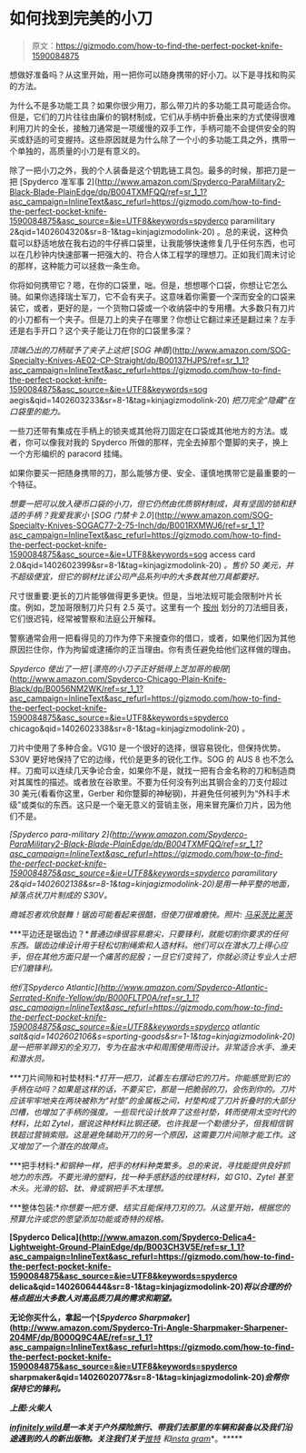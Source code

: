 # 如何找到完美的小刀

> 原文：<https://gizmodo.com/how-to-find-the-perfect-pocket-knife-1590084875>

想做好准备吗？从这里开始，用一把你可以随身携带的好小刀。以下是寻找和购买的方法。



为什么不是多功能工具？如果你很少用刀，那么带刀片的多功能工具可能适合你。但是，它们的刀片往往由廉价的钢材制成，它们从手柄中折叠出来的方式使得很难利用刀片的全长，接触刀通常是一项缓慢的双手工作，手柄可能不会提供安全的购买或舒适的可变握持。这些原因就是为什么除了一个小的多功能工具之外，携带一个单独的，高质量的小刀是有意义的。

除了一把小刀之外，我的个人装备是这个钥匙链工具包。最多的时候，那把刀是一把 [Spyderco 准军事 2](http://www.amazon.com/Spyderco-ParaMilitary2-Black-Blade-PlainEdge/dp/B004TXMFQQ/ref=sr_1_1?asc_campaign=InlineText&asc_refurl=https://gizmodo.com/how-to-find-the-perfect-pocket-knife-1590084875&asc_source=&ie=UTF8&keywords=spyderco paramilitary 2&qid=1402604320&sr=8-1&tag=kinjagizmodolink-20) 。总的来说，这种负载可以舒适地放在我右边的牛仔裤口袋里，让我能够快速修复几乎任何东西，也可以在几秒钟内快速部署一把强大的、符合人体工程学的理想刀。正如我们周末讨论的那样，这种能力可以拯救一条生命。

你将如何携带它？嗯，在你的口袋里，咄。但是，想想哪个口袋，你想让它怎么骑。如果你选择瑞士军刀，它不会有夹子。这意味着你需要一个深而安全的口袋来装它，或者，更好的是，一个货物口袋或一个收纳袋中的专用槽。大多数只有刀片的小刀都有一个夹子。但是刀上的夹子在哪里？你想让它翻过来还是翻过来？左手还是右手开口？这个夹子能让刀在你的口袋里多深？

*顶端凸出的刀柄赋予了夹子上这把* [*SOG 神盾*](http://www.amazon.com/SOG-Specialty-Knives-AE02-CP-Straight/dp/B00137HJPS/ref=sr_1_1?asc_campaign=InlineText&asc_refurl=https://gizmodo.com/how-to-find-the-perfect-pocket-knife-1590084875&asc_source=&ie=UTF8&keywords=sog aegis&qid=1402603233&sr=8-1&tag=kinjagizmodolink-20) *把刀完全“隐藏”在口袋里的能力。*

一些刀还带有集成在手柄上的锁夹或其他将刀固定在口袋或其他地方的方法。或者，你可以像我对我的 Spyderco 所做的那样，完全去掉那个蹩脚的夹子，换上一个方形编织的 paracord 挂绳。

如果你要买一把随身携带的刀，那么能够方便、安全、谨慎地携带它是最重要的一个特征。

*想要一把可以放入硬币口袋的小刀，但它仍然由优质钢材制成，具有坚固的锁和舒适的手柄？我爱我家小* [*SOG 门禁卡 2.0*](http://www.amazon.com/SOG-Specialty-Knives-SOGAC77-2-75-Inch/dp/B001RXMWJ6/ref=sr_1_1?asc_campaign=InlineText&asc_refurl=https://gizmodo.com/how-to-find-the-perfect-pocket-knife-1590084875&asc_source=&ie=UTF8&keywords=sog access card 2.0&qid=1402602399&sr=8-1&tag=kinjagizmodolink-20) *。售价 50 美元，并不超级便宜，但它的钢材比该公司产品系列中的大多数其他刀具都要好。*

尺寸很重要:更长的刀片能够做得更多更快。但是，当地法规可能会限制叶片长度。例如，芝加哥限制刀片只有 2.5 英寸。这里有一个 [按州](http://thefiringline.com/library/blades/knifelaws.html) 划分的刀法细目表，它们很迟钝，经常被警察和法庭公开解释。

警察通常会用一把看得见的刀作为停下来搜查你的借口，或者，如果他们因为其他原因拦住你，作为拘留或逮捕你的正当理由。你有责任避免给他们这样做的理由。

*Spyderco 使出了一把* [*漂亮的小刀子正好抵得上芝加哥的极限*](http://www.amazon.com/Spyderco-Chicago-Plain-Knife-Black/dp/B0056NM2WK/ref=sr_1_1?asc_campaign=InlineText&asc_refurl=https://gizmodo.com/how-to-find-the-perfect-pocket-knife-1590084875&asc_source=&ie=UTF8&keywords=spyderco chicago&qid=1402602338&sr=8-1&tag=kinjagizmodolink-20) *。*

刀片中使用了多种合金。VG10 是一个很好的选择，很容易锐化，但保持优势。S30V 更好地保持了它的边缘，代价是更多的锐化工作。SOG 的 AUS 8 也不怎么样。刀痴可以连续几天争论合金，如果你不是，就找一把有合金名称的刀和制造商对其属性的描述。或者放在谷歌里。不要为任何没有列出其钢合金的刀支付超过 30 美元(看看你这里，Gerber 和你蹩脚的神秘钢)，并避免任何被列为“外科手术级”或类似的东西。这只是一个毫无意义的营销主张，用来冒充廉价刀片，因为他们不是。

*[*Spyderco para-military 2*](http://www.amazon.com/Spyderco-ParaMilitary2-Black-Blade-PlainEdge/dp/B004TXMFQQ/ref=sr_1_1?asc_campaign=InlineText&asc_refurl=https://gizmodo.com/how-to-find-the-perfect-pocket-knife-1590084875&asc_source=&ie=UTF8&keywords=spyderco paramilitary 2&qid=1402602138&sr=8-1&tag=kinjagizmodolink-20)*是用一种平整的地面，掉落点状刀片制成的 S30V。**

**商城忍者欢欣鼓舞！锯齿可能看起来很酷，但使刀很难磨快。照片:* [马采茨比莱茨](https://www.flickr.com/photos/aspoleczny/6131077912/in/photolist-akMnRS-akJzTB-akJxCT-fbck6h-4Vk3tq-i7zdT-7AcDh-MNZP-e45qPy-62aY8t-e3RxHi-ddF9qr-9Ameyw-cHnkr5-6u4d3J-fLR8X9-4XpBJ2-uJbB5-3mNHLE-7ZbinM-tec7k-tecH8-7ZbiYM-7fbqmG-7jJnM-7ZeuZ5-rr22J-7nQcbh-tede2-6uYpAm-6xMVZ9-7ZbhYB-zXRjk-aaD5j-4CBsf3-7ZbiaX-foLEcn-tecHx-oS547-foLvSi-4vYMVT-5qargf-aBLf7h-tec7q-tec7t-dWhMXo-cCRkGd-5LSLWV-hJr4hs-6u4jDm)*

***平边还是锯齿边？**普通边缘很容易磨尖，只要锋利，就能切割你要求的任何东西。锯齿边缘设计用于轻松切割绳索和人造材料。他们可以在潜水刀上得心应手，但在其他方面只是一个痛苦的屁股；一旦它们变钝了，你就必须让专业人士把它们磨锋利。*

**他们*[*Spyderco Atlantic*](http://www.amazon.com/Spyderco-Atlantic-Serrated-Knife-Yellow/dp/B000FLTP0A/ref=sr_1_1?asc_campaign=InlineText&asc_refurl=https://gizmodo.com/how-to-find-the-perfect-pocket-knife-1590084875&asc_source=&ie=UTF8&keywords=spyderco atlantic salt&qid=1402602106&s=sporting-goods&sr=1-1&tag=kinjagizmodolink-20)*是一把带羊蹄刃的全刃刀，专为在盐水中和周围使用而设计。非常适合水手、渔夫和潜水员。**

***刀片间隙和衬垫材料:**打开一把刀，试着左右摆动它的刀片。你能感觉到它的手柄在动吗？如果是这样的话，不要买它，那是一把脆弱的刀，会伤到你的。刀片应该牢牢地夹在两块被称为“衬垫”的金属板之间，衬垫构成了刀片折叠时的大部分凹槽，也增加了手柄的强度。一些现代设计放弃了这些衬垫，转而使用太空时代的材料，比如 Zytel，据说这种材料比钢还硬。也许我是一个勒德分子，但我相信钢铁超过营销索赔。这是避免辅助开刀的另一个原因，这需要刀片间隙才能工作。这又增加了一个潜在的故障点。*

***把手材料:**和钢种一样，把手的材料种类繁多。总的来说，寻找能提供良好抓地力的东西。不要光滑的塑料，找一种手感舒适的纹理材料，如 G10、Zytel 甚至木头。光滑的铝、钛、骨或钢把手不太理想。*

***整体包装:**你想要一把方便、结实且能保持刀刃的刀。从这里开始，根据您的预算允许或您的愿望添加功能或奇特的规格。*

**[Spyderco Delica](http://www.amazon.com/Spyderco-Delica4-Lightweight-Ground-PlainEdge/dp/B003CH3V5E/ref=sr_1_1?asc_campaign=InlineText&asc_refurl=https://gizmodo.com/how-to-find-the-perfect-pocket-knife-1590084875&asc_source=&ie=UTF8&keywords=spyderco delica&qid=1402606444&sr=8-1&tag=kinjagizmodolink-20)*将以合理的价格点超出大多数人对高品质刀具的需求和期望。***

**无论你买什么，拿起一个[*Spyderco Sharpmaker*](http://www.amazon.com/Spyderco-Tri-Angle-Sharpmaker-Sharpener-204MF/dp/B000Q9C4AE/ref=sr_1_1?asc_campaign=InlineText&asc_refurl=https://gizmodo.com/how-to-find-the-perfect-pocket-knife-1590084875&asc_source=&ie=UTF8&keywords=spyderco sharpmaker&qid=1402602077&sr=8-1&tag=kinjagizmodolink-20)*会帮你保持它的锋利。***

***上图:火柴人***

**[*infinitely wild*](http://indefinitelywild.gizmodo.com/)*是一本关于户外探险旅行、带我们去那里的车辆和装备以及我们沿途遇到的人的新出版物。关注我们关于*[](https://www.facebook.com/indefinitelywild)**[*推特*](https://twitter.com/indefinitewild) *和*[*insta gram*](http://instagram.com/indefinitewild)*。*****